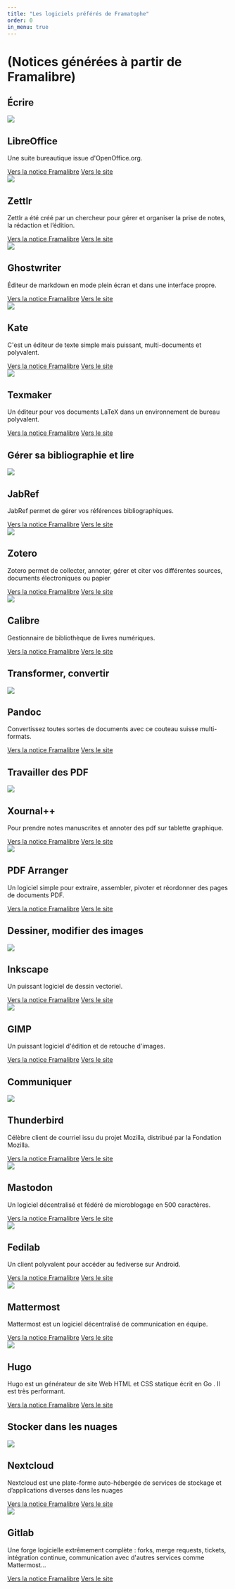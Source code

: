 ```yaml
---
title: "Les logiciels préférés de Framatophe"
order: 0
in_menu: true
---
```

# (Notices générées à partir de Framalibre)




## Écrire

  <article class="framalibre-notice">
    <div>
      <img src="https://beta.framalibre.org/images/logo/LibreOffice.png">
    </div>
    <div>
      <h2>LibreOffice</h2>
      <p>Une suite bureautique issue d'OpenOffice.org.</p>
      <div>
        <a href="https://beta.framalibre.org/notices/libreoffice.html">Vers la notice Framalibre</a>
        <a href="https://fr.libreoffice.org/">Vers le site</a>
      </div>
    </div>
  </article>


  <article class="framalibre-notice">
    <div>
      <img src="https://beta.framalibre.org/images/logo/Zettlr.png">
    </div>
    <div>
      <h2>Zettlr</h2>
      <p>Zettlr a été créé par un chercheur pour gérer et organiser la prise de notes, la rédaction et l’édition.</p>
      <div>
        <a href="https://beta.framalibre.org/notices/zettlr.html">Vers la notice Framalibre</a>
        <a href="https://www.zettlr.com/">Vers le site</a>
      </div>
    </div>
  </article>


  <article class="framalibre-notice">
    <div>
      <img src="https://beta.framalibre.org/images/logo/Ghostwriter.png">
    </div>
    <div>
      <h2>Ghostwriter</h2>
      <p>Éditeur de markdown en mode plein écran et dans une interface propre.</p>
      <div>
        <a href="https://beta.framalibre.org/notices/ghostwriter.html">Vers la notice Framalibre</a>
        <a href="https://wereturtle.github.io/ghostwriter/">Vers le site</a>
      </div>
    </div>
  </article>


  <article class="framalibre-notice">
    <div>
      <img src="https://beta.framalibre.org/images/logo/Kate.png">
    </div>
    <div>
      <h2>Kate</h2>
      <p>C'est un éditeur de texte simple mais puissant, multi-documents et polyvalent.</p>
      <div>
        <a href="https://beta.framalibre.org/notices/kate.html">Vers la notice Framalibre</a>
        <a href="https://kate-editor.org/">Vers le site</a>
      </div>
    </div>
  </article>

  
  <article class="framalibre-notice">
    <div>
      <img src="https://beta.framalibre.org/images/logo/Texmaker.png">
    </div>
    <div>
      <h2>Texmaker</h2>
      <p>Un éditeur pour vos documents LaTeX dans un environnement de bureau polyvalent.</p>
      <div>
        <a href="https://beta.framalibre.org/notices/texmaker.html">Vers la notice Framalibre</a>
        <a href="http://www.xm1math.net/texmaker/index_fr.html">Vers le site</a>
      </div>
    </div>
  </article>

## Gérer sa bibliographie et lire


  <article class="framalibre-notice">
    <div>
      <img src="https://beta.framalibre.org/images/logo/JabRef.png">
    </div>
    <div>
      <h2>JabRef</h2>
      <p>JabRef permet de gérer vos références bibliographiques.</p>
      <div>
        <a href="https://beta.framalibre.org/notices/jabref.html">Vers la notice Framalibre</a>
        <a href="https://www.jabref.org">Vers le site</a>
      </div>
    </div>
  </article>


  <article class="framalibre-notice">
    <div>
      <img src="https://beta.framalibre.org/images/logo/Zotero.png">
    </div>
    <div>
      <h2>Zotero</h2>
      <p>Zotero permet de collecter, annoter, gérer et citer vos différentes sources, documents électroniques ou papier</p>
      <div>
        <a href="https://beta.framalibre.org/notices/zotero.html">Vers la notice Framalibre</a>
        <a href="https://www.zotero.org/">Vers le site</a>
      </div>
    </div>
  </article>

  
  <article class="framalibre-notice">
    <div>
      <img src="https://beta.framalibre.org/images/logo/Calibre.png">
    </div>
    <div>
      <h2>Calibre</h2>
      <p>Gestionnaire de bibliothèque de livres numériques.</p>
      <div>
        <a href="https://beta.framalibre.org/notices/calibre.html">Vers la notice Framalibre</a>
        <a href="https://calibre-ebook.com/">Vers le site</a>
      </div>
    </div>
  </article>

## Transformer, convertir


  <article class="framalibre-notice">
    <div>
      <img src="https://beta.framalibre.org/images/logo/Pandoc.png">
    </div>
    <div>
      <h2>Pandoc</h2>
      <p>Convertissez toutes sortes de documents avec ce couteau suisse multi-formats.</p>
      <div>
        <a href="https://beta.framalibre.org/notices/pandoc.html">Vers la notice Framalibre</a>
        <a href="http://pandoc.org">Vers le site</a>
      </div>
    </div>
  </article>

## Travailler des PDF


  <article class="framalibre-notice">
    <div>
      <img src="https://beta.framalibre.org/images/logo/Xournal++.png">
    </div>
    <div>
      <h2>Xournal++</h2>
      <p>Pour prendre notes manuscrites et annoter des pdf sur tablette graphique.</p>
      <div>
        <a href="https://beta.framalibre.org/notices/xournal.html">Vers la notice Framalibre</a>
        <a href="https://github.com/xournalpp/xournalpp">Vers le site</a>
      </div>
    </div>
  </article>

  
  <article class="framalibre-notice">
    <div>
      <img src="https://beta.framalibre.org/images/logo/PDF%20Arranger.png">
    </div>
    <div>
      <h2>PDF Arranger</h2>
      <p>Un logiciel simple pour extraire, assembler, pivoter et réordonner des pages de documents PDF.</p>
      <div>
        <a href="https://beta.framalibre.org/notices/pdf-arranger.html">Vers la notice Framalibre</a>
        <a href="https://github.com/pdfarranger/pdfarranger">Vers le site</a>
      </div>
    </div>
  </article>

## Dessiner, modifier des images


  <article class="framalibre-notice">
    <div>
      <img src="https://beta.framalibre.org/images/logo/Inkscape.png">
    </div>
    <div>
      <h2>Inkscape</h2>
      <p>Un puissant logiciel de dessin vectoriel.</p>
      <div>
        <a href="https://beta.framalibre.org/notices/inkscape.html">Vers la notice Framalibre</a>
        <a href="https://inkscape.org/fr/">Vers le site</a>
      </div>
    </div>
  </article>


  <article class="framalibre-notice">
    <div>
      <img src="https://beta.framalibre.org/images/logo/GIMP.png">
    </div>
    <div>
      <h2>GIMP</h2>
      <p>Un puissant logiciel d'édition et de retouche d'images.</p>
      <div>
        <a href="https://beta.framalibre.org/notices/gimp.html">Vers la notice Framalibre</a>
        <a href="https://www.gimp.org/">Vers le site</a>
      </div>
    </div>
  </article>

## Communiquer


  <article class="framalibre-notice">
    <div>
      <img src="https://beta.framalibre.org/images/logo/Thunderbird.png">
    </div>
    <div>
      <h2>Thunderbird</h2>
      <p>Célèbre client de courriel issu du projet Mozilla, distribué par la Fondation Mozilla.</p>
      <div>
        <a href="https://beta.framalibre.org/notices/thunderbird.html">Vers la notice Framalibre</a>
        <a href="https://www.thunderbird.net/fr/">Vers le site</a>
      </div>
    </div>
  </article>

  
  <article class="framalibre-notice">
    <div>
      <img src="https://beta.framalibre.org/images/logo/Mastodon.png">
    </div>
    <div>
      <h2>Mastodon</h2>
      <p>Un logiciel décentralisé et fédéré de microblogage en 500 caractères.</p>
      <div>
        <a href="https://beta.framalibre.org/notices/mastodon.html">Vers la notice Framalibre</a>
        <a href="https://joinmastodon.org/">Vers le site</a>
      </div>
    </div>
  </article>


  <article class="framalibre-notice">
    <div>
      <img src="https://beta.framalibre.org/images/logo/Fedilab.png">
    </div>
    <div>
      <h2>Fedilab</h2>
      <p>Un client polyvalent pour accéder au fediverse sur Android.</p>
      <div>
        <a href="https://beta.framalibre.org/notices/fedilab.html">Vers la notice Framalibre</a>
        <a href="https://fedilab.app/">Vers le site</a>
      </div>
    </div>
  </article>


  <article class="framalibre-notice">
    <div>
      <img src="https://beta.framalibre.org/images/logo/Mattermost.png">
    </div>
    <div>
      <h2>Mattermost</h2>
      <p>Mattermost est un logiciel décentralisé de communication en équipe.</p>
      <div>
        <a href="https://beta.framalibre.org/notices/mattermost.html">Vers la notice Framalibre</a>
        <a href="https://www.mattermost.org/">Vers le site</a>
      </div>
    </div>
  </article>

  
  <article class="framalibre-notice">
    <div>
      <img src="https://beta.framalibre.org/images/logo/Hugo.png">
    </div>
    <div>
      <h2>Hugo</h2>
      <p>Hugo est un générateur de site Web HTML et CSS statique écrit en Go . Il est très performant.</p>
      <div>
        <a href="https://beta.framalibre.org/notices/hugo.html">Vers la notice Framalibre</a>
        <a href="https://gohugo.io/">Vers le site</a>
      </div>
    </div>
  </article>

## Stocker dans les nuages


  <article class="framalibre-notice">
    <div>
      <img src="https://beta.framalibre.org/images/logo/Nextcloud.png">
    </div>
    <div>
      <h2>Nextcloud</h2>
      <p>Nextcloud est une plate-forme auto-hébergée de services de stockage et d’applications diverses dans les nuages</p>
      <div>
        <a href="https://beta.framalibre.org/notices/nextcloud.html">Vers la notice Framalibre</a>
        <a href="https://nextcloud.com/">Vers le site</a>
      </div>
    </div>
  </article>

  
  <article class="framalibre-notice">
    <div>
      <img src="https://beta.framalibre.org/images/logo/Gitlab.png">
    </div>
    <div>
      <h2>Gitlab</h2>
      <p>Une forge logicielle extrêmement complète&nbsp;: forks, merge requests, tickets, intégration continue, communication avec d'autres services comme Mattermost…</p>
      <div>
        <a href="https://beta.framalibre.org/notices/gitlab.html">Vers la notice Framalibre</a>
        <a href="https://gitlab.com">Vers le site</a>
      </div>
    </div>
  </article> 